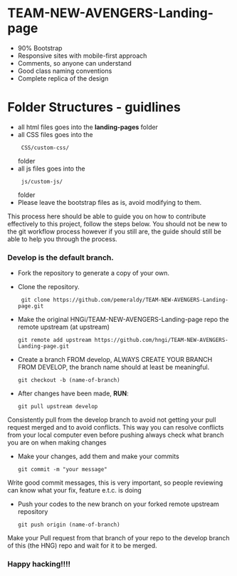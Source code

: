# TEAM-NEW-AVENGERS-Landing-page

* 90% Bootstrap
* Responsive sites with mobile-first approach
* Comments, so anyone can understand
* Good class naming conventions
* Complete replica of the design

# Folder Structures - guidlines

* all html files goes into the **landing-pages** folder
* all CSS files goes into the <pre><code> CSS/custom-css/</code></pre> folder
* all js files goes into the <pre><code> js/custom-js/</code></pre> folder
* Please leave the bootstrap files as is, avoid modifying to them.

This process here should be able to guide you on how to contribute effectively to this project, follow the steps below. You should not be new to the git workflow process however if you still are, the guide should still be able to help you through the process.

### Develop is the default branch.


* Fork the repository to generate a copy of your own.

* Clone the repository.

   ```
    git clone https://github.com/pemeraldy/TEAM-NEW-AVENGERS-Landing-page.git
   ```
    
* Make the original HNGi/TEAM-NEW-AVENGERS-Landing-page repo the remote upstream (at upstream)
    ```
    git remote add upstream https://github.com/hngi/TEAM-NEW-AVENGERS-Landing-page.git
    ```
* Create a branch FROM develop, ALWAYS CREATE YOUR BRANCH FROM DEVELOP,
the branch name should at least be meaningful.

    ```
    git checkout -b (name-of-branch)
    ```

* After changes have been made, **RUN**:
    ```
    git pull upstream develop
    ```
Consistently pull from the develop branch to avoid not getting your pull request merged and to avoid conflicts.
This way you can resolve conflicts from your local computer even before pushing always check what branch you are on when making changes
 
* Make your changes, add them and make your commits

   ``` 
   git commit -m "your message"
   ```
Write good commit messages, this is very important, so people reviewing can know what your fix, feature e.t.c. is doing

* Push your codes to the new branch on your forked remote upstream repository

    ```
    git push origin (name-of-branch)
   ```

Make your Pull request from that branch of your repo to the develop branch of this (the HNG) repo and wait for it to be merged.



### Happy hacking!!!!
